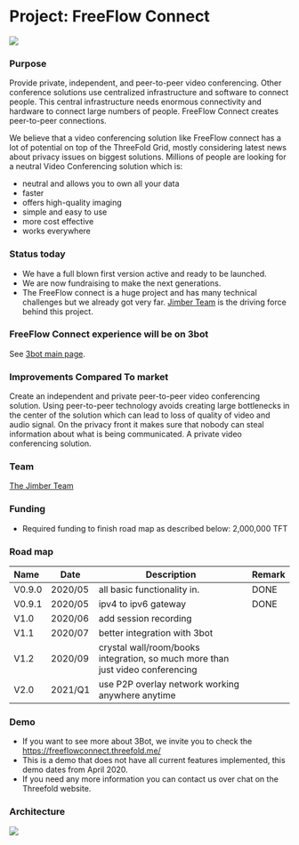 # Project: FreeFlow Connect

![](./img/3bot_connect.png)

### Purpose

Provide private, independent, and peer-to-peer video conferencing. Other conference solutions use centralized infrastructure and software to connect people. This central infrastructure needs enormous connectivity and hardware to connect large numbers of people. FreeFlow Connect creates peer-to-peer connections.

We believe that a video conferencing solution like FreeFlow connect has a lot of potential on top of the ThreeFold Grid, mostly considering latest news about privacy issues on biggest solutions. Millions of people are looking for a neutral Video Conferencing solution which is:

- neutral and allows you to own all your data
- faster
- offers high-quality imaging
- simple and easy to use
- more cost effective
- works everywhere 

### Status today

- We have a full blown first version active and ready to be launched.
- We are now fundraising to make the next generations.
- The FreeFlow connect is a huge project and has many technical challenges but we already got very far. [Jimber Team](https://www.jimber.org/securityBroker.html) is the driving force behind this project.

### FreeFlow Connect experience will be on 3bot

See [3bot main page](3botproj).

### Improvements Compared To market

Create an independent and private peer-to-peer video conferencing solution. Using peer-to-peer technology avoids creating large bottlenecks in the center of the solution which can lead to loss of quality of video and audio signal. On the privacy front it makes sure that nobody can steal information about what is being communicated. A private video conferencing solution.

### Team

[The Jimber Team](https://www.jimber.org/securityBroker.html)

### Funding

- Required funding to finish road map as described below: 2,000,000 TFT

### Road map

| Name         | Date   | Description | Remark |
|:-------------|--------|-------------|-----------------|
| V0.9.0 |  2020/05 | all basic functionality in. | DONE |
| V0.9.1 |  2020/05 | ipv4 to ipv6 gateway | DONE |
| V1.0 |  2020/06 | add session recording |  
| V1.1 |  2020/07 | better integration with 3bot |  
| V1.2 |  2020/09 | crystal wall/room/books integration, so much more than just video conferencing | 
| V2.0 |  2021/Q1 | use P2P overlay network working anywhere anytime |

### Demo

- If you want to see more about 3Bot, we invite you to check the https://freeflowconnect.threefold.me/
- This is a demo that does not have all current features implemented, this demo dates from April 2020.
- If you need any more information you can contact us over chat on the Threefold website.

### Architecture

![](3botconnect.png)